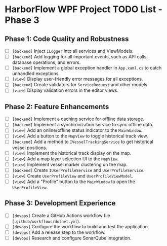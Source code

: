 # HarborFlow WPF Project TODO List - Phase 3

## Phase 1: Code Quality and Robustness

- [ ] `[backend]` Inject `ILogger` into all services and ViewModels.
- [ ] `[backend]` Add logging for all important events, such as API calls, database operations, and errors.
- [ ] `[backend]` Implement a global exception handler in `App.xaml.cs` to catch unhandled exceptions.
- [ ] `[view]` Display user-friendly error messages for all exceptions.
- [ ] `[backend]` Create validators for `ServiceRequest` and other models.
- [ ] `[view]` Display validation errors in the editor views.

## Phase 2: Feature Enhancements

- [ ] `[backend]` Implement a caching service for offline data storage.
- [ ] `[backend]` Implement a synchronization service to sync offline data.
- [ ] `[view]` Add an online/offline status indicator to the `MainWindow`.
- [ ] `[view]` Add a button to the `MapView` to toggle historical track view.
- [ ] `[backend]` Add a method to `IVesselTrackingService` to get historical vessel positions.
- [ ] `[view]` Implement the historical track display on the map.
- [ ] `[view]` Add a map layer selection UI to the `MapView`.
- [ ] `[view]` Implement vessel marker clustering on the map.
- [ ] `[backend]` Create `IUserProfileService` and `UserProfileService`.
- [ ] `[view]` Create `UserProfileView` and `UserProfileViewModel`.
- [ ] `[view]` Add a "Profile" button to the `MainWindow` to open the `UserProfileView`.

## Phase 3: Development Experience

- [ ] `[devops]` Create a GitHub Actions workflow file (`.github/workflows/dotnet.yml`).
- [ ] `[devops]` Configure the workflow to build and test the application.
- [ ] `[devops]` Add a release step to the workflow.
- [ ] `[devops]` Research and configure SonarQube integration.